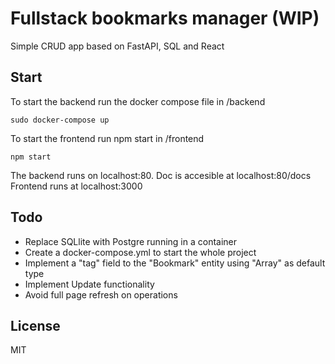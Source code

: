 # Fullstack bookmarks manager (WIP)

Simple CRUD app based on FastAPI, SQL and React 


## Start

To start the backend run the docker compose file in /backend

```shell
sudo docker-compose up

```
To start the frontend run npm start in /frontend

```shell
npm start
```
The backend runs on localhost:80. Doc is accesible at localhost:80/docs
Frontend runs at localhost:3000


## Todo

- Replace SQLlite with Postgre running in a container
- Create a docker-compose.yml to start the whole project
- Implement a "tag" field to the "Bookmark" entity using "Array" as default type
- Implement Update functionality
- Avoid full page refresh on operations


## License 

MIT